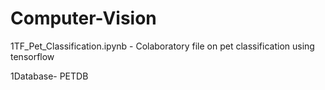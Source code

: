 # Computer-Vision
1TF_Pet_Classification.ipynb - Colaboratory file on pet classification using tensorflow

1Database- PETDB
